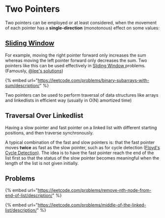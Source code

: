 # Two Pointers

Two pointers can be employed or at least considered, when the movement of each pointer has a **single-direction** (monotonous) effect on some values:

## [Sliding Window](two-pointers.md#sliding-window)

For example, moving the right pointer forward only increases the sum whereas moving the left pointer forward only decreases the sum. Two pointers like this can be used effectively in [Sliding Window ](two-pointers.md#sliding-window)problems. (Famously, [@lee's solutions](https://leetcode.com/problems/binary-subarrays-with-sum/solutions/186683/c-java-python-sliding-window-o-1-space/?envType=daily-question\&envId=2024-03-14))

{% embed url="https://leetcode.com/problems/binary-subarrays-with-sum/description/" %}



Two pointers can be used to perform traversal of data structures like arrays and linkedlists in efficient way (usually in O(N) amortized time)

## Traversal Over Linkedlist

Having a slow pointer and fast pointer on a linked list with different starting positions, and then traverse synchronously.&#x20;

A typical combination of the fast and slow pointers is: that the fast pointer moves **twice** as fast as the slow pointer, such as for cycle detection ([Floyd's Cycle Detection)](../advanced/graph-theory/floyds-cycle-detection.md#floyds-cycle-detection). The idea is to have the fast pointer reach the end of the list first so that the status of the slow pointer becomes meaningful when the length of the list is not given initially.

## Problems

{% embed url="https://leetcode.com/problems/remove-nth-node-from-end-of-list/description/" %}

{% embed url="https://leetcode.com/problems/middle-of-the-linked-list/description/" %}
